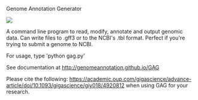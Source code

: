 Genome Annotation Generator

<img src="https://zenodo.org/badge/doi/10.5281/zenodo.10392.png">

A command line program to read, modify, annotate and output genomic data. Can write files to .gff3 or to the NCBI's .tbl format. Perfect if you're trying to submit a genome to NCBI.

For usage, type 'python gag.py'

See documentation at http://genomeannotation.github.io/GAG

Please cite the following: https://academic.oup.com/gigascience/advance-article/doi/10.1093/gigascience/giy018/4920812 when using GAG for your research.
